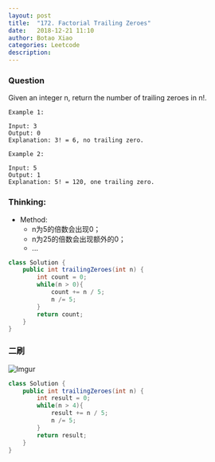```yaml
---
layout: post
title:  "172. Factorial Trailing Zeroes"
date:   2018-12-21 11:10
author: Botao Xiao
categories: Leetcode
description:
---
```

### Question
Given an integer n, return the number of trailing zeroes in n!.

```
Example 1:

Input: 3
Output: 0
Explanation: 3! = 6, no trailing zero.

Example 2:

Input: 5
Output: 1
Explanation: 5! = 120, one trailing zero.
```

### Thinking:
* Method:
	* n为5的倍数会出现0；
	* n为25的倍数会出现额外的0；
	* ...

```Java
class Solution {
    public int trailingZeroes(int n) {
        int count = 0;
        while(n > 0){
            count += n / 5;
            n /= 5;
        }
        return count;
    }
}
```

### 二刷
![Imgur](https://i.imgur.com/IBejjyd.jpg)
```Java
class Solution {
    public int trailingZeroes(int n) {
        int result = 0;
        while(n > 4){
            result += n / 5;
            n /= 5;
        }
        return result;
    }
}
```